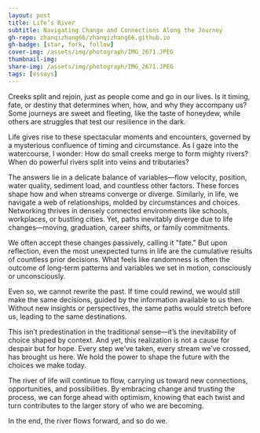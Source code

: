 ```yaml
---
layout: post
title: Life’s River
subtitle: Navigating Change and Connections Along the Journey
gh-repo: zhanqizhang66/zhanqizhang66.github.io
gh-badge: [star, fork, follow]
cover-img: /assets/img/photograph/IMG_2671.JPEG
thumbnail-img:
share-img: /assets/img/photograph/IMG_2671.JPEG
tags: [essays]
---
```

Creeks split and rejoin, just as people come and go in our lives. Is it timing, fate, or destiny that determines when, how, and why they accompany us? Some journeys are sweet and fleeting, like the taste of honeydew, while others are struggles that test our resilience in the dark.

Life gives rise to these spectacular moments and encounters, governed by a mysterious confluence of timing and circumstance. As I gaze into the watercourse, I wonder: How do small creeks merge to form mighty rivers? When do powerful rivers split into veins and tributaries?

The answers lie in a delicate balance of variables—flow velocity, position, water quality, sediment load, and countless other factors. These forces shape how and when streams converge or diverge. Similarly, in life, we navigate a web of relationships, molded by circumstances and choices. Networking thrives in densely connected environments like schools, workplaces, or bustling cities. Yet, paths inevitably diverge due to life changes—moving, graduation, career shifts, or family commitments.

We often accept these changes passively, calling it "fate." But upon reflection, even the most unexpected turns in life are the cumulative results of countless prior decisions. What feels like randomness is often the outcome of long-term patterns and variables we set in motion, consciously or unconsciously.

Even so, we cannot rewrite the past. If time could rewind, we would still make the same decisions, guided by the information available to us then. Without new insights or perspectives, the same paths would stretch before us, leading to the same destinations.

This isn’t predestination in the traditional sense—it’s the inevitability of choice shaped by context. And yet, this realization is not a cause for despair but for hope. Every step we’ve taken, every stream we’ve crossed, has brought us here. We hold the power to shape the future with the choices we make today.

The river of life will continue to flow, carrying us toward new connections, opportunities, and possibilities. By embracing change and trusting the process, we can forge ahead with optimism, knowing that each twist and turn contributes to the larger story of who we are becoming.

In the end, the river flows forward, and so do we.
